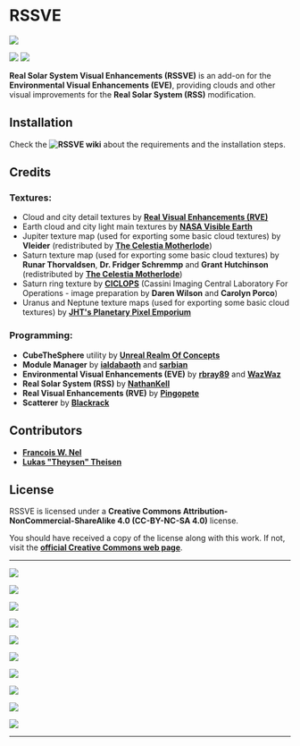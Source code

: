 # RSSVE

![][RSSVE:Banner]

![][RSSVE:shield-version]
![][RSSVE:shield-license]

**Real Solar System Visual Enhancements (RSSVE)** is an add-on for the **Environmental Visual Enhancements (EVE)**, providing clouds and other visual improvements for the **Real Solar System (RSS)** modification.

## Installation

Check the **![RSSVE wiki][RSSVE:wiki-link]** about the requirements and the installation steps.

## Credits

### Textures:

  * Cloud and city detail textures by **[Real Visual Enhancements (RVE)][RSSVE:RVE-link]**
  * Earth cloud and city light main textures by **[NASA Visible Earth][RSSVE:NASA-VE-link]**
  * Jupiter texture map (used for exporting some basic cloud textures) by **Vleider** (redistributed by **[The Celestia Motherlode][RSSVE:TCM-link]**)
  * Saturn texture map (used for exporting some basic cloud textures) by **Runar Thorvaldsen**, **Dr. Fridger Schremmp** and **Grant Hutchinson** (redistributed by **[The Celestia Motherlode][RSSVE:TCM-link]**)
  * Saturn ring texture by **[CICLOPS][RSSVE:CICLOPS-link]** (Cassini Imaging Central Laboratory For Operations - image preparation by **Daren Wilson** and **Carolyn Porco**)
  * Uranus and Neptune texture maps (used for exporting some basic cloud textures) by **[JHT's Planetary Pixel Emporium][RSSVE:PPE-link]**

### Programming:

  * **CubeTheSphere** utility by **[Unreal Realm Of Concepts][RSSVE:CubeTheSphere-link]**
  * **Module Manager** by **[ialdabaoth][RSSVE:MM-link-ialdabaoth]** and **[sarbian][RSSVE:MM-link-sarbian]**
  * **Environmental Visual Enhancements (EVE)** by **[rbray89][RSSVE:EVE-link-rbray]** and **[WazWaz][RSSVE:EVE-link-waz]**
  * **Real Solar System (RSS)** by **[NathanKell][RSSVE:RSS-link]**
  * **Real Visual Enhancements (RVE)** by **[Pingopete][RSSVE:RVE-link]**
  * **Scatterer** by **[Blackrack][RSSVE:Scatterer-link]**

## Contributors

  * **[Francois W. Nel][RSSVE:contributor-francois]**
  * **[Lukas "Theysen" Theisen][RSSVE:contributor-theysen]**

## License

RSSVE is licensed under a **Creative Commons Attribution-NonCommercial-ShareAlike 4.0 (CC-BY-NC-SA 4.0)** license.

You should have received a copy of the license along with this work. If not, visit the **[official Creative Commons web page][RSSVE:cc-license-link]**.

***

![][RSSVE:Venus]

![][RSSVE:Earth]

![][RSSVE:Mars]

![][RSSVE:Jupiter]

![][RSSVE:Saturn]

![][RSSVE:Titan]

![][RSSVE:Uranus]

![][RSSVE:Neptune]

![][RSSVE:Triton]

![][RSSVE:Pluto]

***

[RSSVE:cc-license-link]:      https://creativecommons.org/licenses/by-nc-sa/4.0
[RSSVE:CICLOPS-link]:         http://www.ciclops.org
[RSSVE:contributor-francois]: https://github.com/francoiswnel
[RSSVE:contributor-theysen]:  https://github.com/Theysen
[RSSVE:CubeTheSphere-link]:   http://realmofconcepts.com/unreal/CubeTheSphere.html
[RSSVE:EVE-link-rbray]:       https://github.com/rbray89
[RSSVE:EVE-link-waz]:         https://github.com/WazWaz
[RSSVE:MM-link-ialdabaoth]:   https://github.com/Ialdabaoth
[RSSVE:MM-link-sarbian]:      https://github.com/sarbian/ModuleManager
[RSSVE:NASA-VE-link]:         http://visibleearth.nasa.gov
[RSSVE:PPE-link]:             http://planetpixelemporium.com
[RSSVE:RSS-link]:             https://github.com/KSP-RO/RealSolarSystem
[RSSVE:RVE-link]:             https://github.com/Pingopete
[RSSVE:Scatterer-link]:       https://github.com/LGhassen
[RSSVE:shield-license]:       https://img.shields.io/badge/License-CC--BY--NC--SA%204.0-green.svg
[RSSVE:shield-version]:       https://img.shields.io/badge/KSP%20Version-1.3.1.1891-red.svg
[RSSVE:TCM-link]:             http://www.celestiamotherlode.net    
[RSSVE:wiki-link]:            https://github.com/PhineasFreak/RSSVE/wiki

[RSSVE:Banner]:  https://github.com/PhineasFreak/PicBin/blob/master/PicBin/RSSVE_git/RSSVE_banner.png
[RSSVE:Earth]:   https://github.com/PhineasFreak/PicBin/blob/master/PicBin/RSSVE_git/RSSVE_thumbnail_earth.png
[RSSVE:Jupiter]: https://github.com/PhineasFreak/PicBin/blob/master/PicBin/RSSVE_git/RSSVE_thumbnail_jupiter.png
[RSSVE:Mars]:    https://github.com/PhineasFreak/PicBin/blob/master/PicBin/RSSVE_git/RSSVE_thumbnail_mars.png
[RSSVE:Neptune]: https://github.com/PhineasFreak/PicBin/blob/master/PicBin/RSSVE_git/RSSVE_thumbnail_neptune.png
[RSSVE:Pluto]:   https://github.com/PhineasFreak/PicBin/blob/master/PicBin/RSSVE_git/RSSVE_thumbnail_pluto.png
[RSSVE:Saturn]:  https://github.com/PhineasFreak/PicBin/blob/master/PicBin/RSSVE_git/RSSVE_thumbnail_saturn.png
[RSSVE:Titan]:   https://github.com/PhineasFreak/PicBin/blob/master/PicBin/RSSVE_git/RSSVE_thumbnail_titan.png
[RSSVE:Triton]:  https://github.com/PhineasFreak/PicBin/blob/master/PicBin/RSSVE_git/RSSVE_thumbnail_triton.png
[RSSVE:Uranus]:  https://github.com/PhineasFreak/PicBin/blob/master/PicBin/RSSVE_git/RSSVE_thumbnail_uranus.png
[RSSVE:Venus]:   https://github.com/PhineasFreak/PicBin/blob/master/PicBin/RSSVE_git/RSSVE_thumbnail_venus.png
